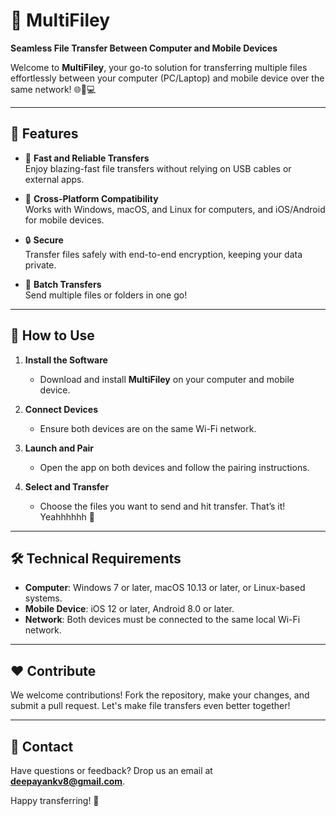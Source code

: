 # 📂 MultiFiley  
**Seamless File Transfer Between Computer and Mobile Devices**  

Welcome to **MultiFiley**, your go-to solution for transferring multiple files effortlessly between your computer (PC/Laptop) and mobile device over the same network! 🌐📱💻  

---

## 🎯 **Features**
- 🚀 **Fast and Reliable Transfers**  
  Enjoy blazing-fast file transfers without relying on USB cables or external apps.  

- 🔗 **Cross-Platform Compatibility**  
  Works with Windows, macOS, and Linux for computers, and iOS/Android for mobile devices.  

- 🔒 **Secure**  
  Transfer files safely with end-to-end encryption, keeping your data private.  

- 📁 **Batch Transfers**  
  Send multiple files or folders in one go!  

---

## 📖 **How to Use**
1. **Install the Software**  
   - Download and install **MultiFiley** on your computer and mobile device.  

2. **Connect Devices**  
   - Ensure both devices are on the same Wi-Fi network.  

3. **Launch and Pair**  
   - Open the app on both devices and follow the pairing instructions.  

4. **Select and Transfer**  
   - Choose the files you want to send and hit transfer. That’s it! Yeahhhhhh 🎉  

---

## 🛠 **Technical Requirements**
- **Computer**: Windows 7 or later, macOS 10.13 or later, or Linux-based systems.  
- **Mobile Device**: iOS 12 or later, Android 8.0 or later.  
- **Network**: Both devices must be connected to the same local Wi-Fi network.  

---

## ❤️ **Contribute**
We welcome contributions! Fork the repository, make your changes, and submit a pull request. Let's make file transfers even better together!  

---

## 📧 **Contact**  
Have questions or feedback? Drop us an email at **deepayankv8@gmail.com**.  

Happy transferring! 🎉  
